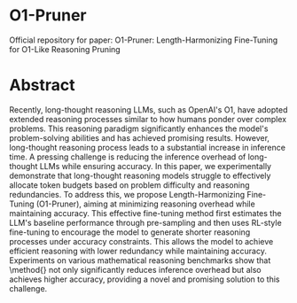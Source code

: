# O1-Pruner
Official repository for paper: O1-Pruner: Length-Harmonizing Fine-Tuning for O1-Like Reasoning Pruning

# Abstract
Recently, long-thought reasoning LLMs, such as OpenAI's O1, have adopted extended reasoning processes similar to how humans ponder over complex problems. This reasoning paradigm significantly enhances the model's problem-solving abilities and has achieved promising results. However, long-thought reasoning process leads to a substantial increase in inference time. A pressing challenge is reducing the inference overhead of long-thought LLMs while ensuring accuracy. 
In this paper, we experimentally demonstrate that long-thought reasoning models struggle to effectively allocate token budgets based on problem difficulty and reasoning redundancies. To address this, we propose Length-Harmonizing Fine-Tuning (O1-Pruner), aiming at minimizing reasoning overhead while maintaining accuracy. This effective fine-tuning method first estimates the LLM's baseline performance through pre-sampling and then uses RL-style fine-tuning to encourage the model to generate shorter reasoning processes under accuracy constraints. This allows the model to achieve efficient reasoning with lower redundancy while maintaining accuracy. Experiments on various mathematical reasoning benchmarks show that \method{} not only significantly reduces inference overhead but also achieves higher accuracy, providing a novel and promising solution to this challenge.
